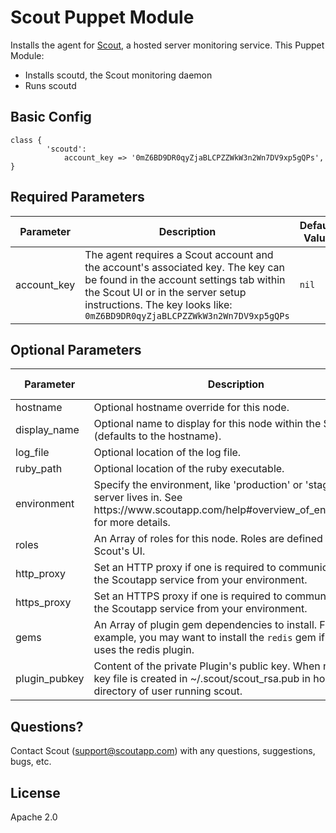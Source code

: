 # Scout Puppet Module 

Installs the agent for [Scout](http://scoutapp.com), a hosted server monitoring service. This Puppet Module:

* Installs scoutd, the Scout monitoring daemon
* Runs scoutd

## Basic Config

```puppet
class {
        'scoutd':
            account_key => '0mZ6BD9DR0qyZjaBLCPZZWkW3n2Wn7DV9xp5gQPs',
}
```

## Required Parameters

<table>
  <thead>
    <tr>
      <th>Parameter</th>
      <th>Description</th>
      <th>Default Value</th>
    </tr>
  </thead>
  <tbody>
    <tr>
      <td style="width:15%">account_key</td>
      <td>
        The agent requires a Scout account and the account's associated key. The key can be found in the account settings tab within the Scout UI or in the server setup instructions. The key looks like:
          <code>0mZ6BD9DR0qyZjaBLCPZZWkW3n2Wn7DV9xp5gQPs</code> 
      </td>
      <td style="width:15%"><code>nil</code></td>
    </tr>
  </tbody>
</table>

## Optional Parameters

<table>
  <thead>
    <tr>
      <th style="width:20%">Parameter</th>
      <th>Description</th>
      <th>Default Value</th>
    </tr>
  </thead>
  <tbody>
    <tr>
      <td>hostname</td>
      <td>Optional hostname override for this node.</td>
      <td><code>nil</code></td>
    </tr>
    <tr>
      <td>display_name</td>
      <td>Optional name to display for this node within the Scout UI (defaults to the hostname).</td>
      <td><code>nil</code></td>
    </tr>
    <tr>
      <td>log_file</td>
      <td>Optional location of the log file.</td>
      <td><code>nil</code></td>
    </tr>
    <tr>
      <td>ruby_path</td>
      <td>Optional location of the ruby executable.</td>
      <td><code>nil</code></td>
    </tr>
    <tr>
      <td>environment</td>
      <td>Specify the environment, like 'production' or 'staging' this server lives in. See https://www.scoutapp.com/help#overview_of_environments for more details.</td>
      <td><code>nil</code></td>
    </tr>
    <tr>
      <td>roles</td>
      <td>An Array of roles for this node. Roles are defined through Scout's UI.</td>
      <td><code>nil</code></td>
    </tr>
    <tr>
      <td>http_proxy</td>
      <td>Set an HTTP proxy if one is required to communicate with the Scoutapp service from your environment.</td>
      <td><code>nil</code></td>
    </tr>
    <tr>
      <td>https_proxy</td>
      <td>Set an HTTPS proxy if one is required to communicate with the Scoutapp service from your environment.</td>
      <td><code>nil</code></td>
    </tr>
    <tr>
      <td>gems</td>
      <td>An Array of plugin gem dependencies to install. For example, you may want to install the <code>redis</code> gem if this node uses the redis plugin.</td>
      <td><code>nil</code></td>
    </tr>
    <tr>
      <td>plugin_pubkey</td>
      <td>Content of the private Plugin's public key. When not <code>nil</code>, key file is created in ~/.scout/scout_rsa.pub in home directory of user running scout.</td>
      <td><code>nil</code></td>
    </tr>
  </tbody>
</table>

## Questions?

Contact Scout (<support@scoutapp.com>) with any questions, suggestions, bugs, etc.

## License

Apache 2.0
